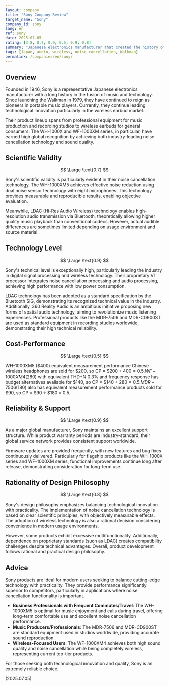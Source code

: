 ```yaml
---
layout: company
title: "Sony Company Review"
target_name: "Sony"
company_id: sony
lang: en
ref: sony
date: 2025-07-05
rating: [3.8, 0.7, 0.9, 0.5, 0.9, 0.8]
summary: "Japanese electronics manufacturer that created the history of portable music with the Walkman and continues to lead wireless earbud technology innovation. Leveraging technical expertise cultivated across fields from music production to consumer products, they boast world-class performance particularly in noise cancellation technology. Their product lineup ranges from professional monitor headphones to high-quality wireless earbuds for general consumers, meeting diverse needs."
tags: [Japan, audio, wireless, noise cancellation, Walkman]
permalink: /companies/en/sony/
---
```


## Overview

Founded in 1946, Sony is a representative Japanese electronics manufacturer with a long history in the fusion of music and technology. Since launching the Walkman in 1979, they have continued to reign as pioneers in portable music players. Currently, they continue leading technological innovation particularly in the wireless earbud market.

Their product lineup spans from professional equipment for music production and recording studios to wireless earbuds for general consumers. The WH-1000X and WF-1000XM series, in particular, have earned high global recognition by achieving both industry-leading noise cancellation technology and sound quality.

## Scientific Validity

$$ \Large \text{0.7} $$

Sony's scientific validity is particularly evident in their noise cancellation technology. The WH-1000XM5 achieves effective noise reduction using dual noise sensor technology with eight microphones. This technology provides measurable and reproducible results, enabling objective evaluation.

Meanwhile, LDAC (Hi-Res Audio Wireless) technology enables high-resolution audio transmission via Bluetooth, theoretically allowing higher quality music playback than conventional codecs. However, actual audible differences are sometimes limited depending on usage environment and source material.

## Technology Level

$$ \Large \text{0.9} $$

Sony's technical level is exceptionally high, particularly leading the industry in digital signal processing and wireless technology. Their proprietary V1 processor integrates noise cancellation processing and audio processing, achieving high performance with low power consumption.

LDAC technology has been adopted as a standard specification by the Bluetooth SIG, demonstrating its recognized technical value in the industry. Additionally, 360 Reality Audio is an ambitious initiative proposing new forms of spatial audio technology, aiming to revolutionize music listening experiences. Professional products like the MDR-7506 and MDR-CD900ST are used as standard equipment in recording studios worldwide, demonstrating their high technical reliability.

## Cost-Performance

$$ \Large \text{0.5} $$

WH-1000XM5 ($400) equivalent measurement performance Chinese wireless headphones are sold for $200, so CP = $200 ÷ $400 = 0.5. WF-1000XM4 ($280) with equivalent THD+N 0.3% and frequency response has budget alternatives available for $140, so CP = $140 ÷ $280 = 0.5. MDR-7506 ($180) also has equivalent measurement performance products sold for $90, so CP = $90 ÷ $180 = 0.5.

## Reliability & Support

$$ \Large \text{0.9} $$

As a major global manufacturer, Sony maintains an excellent support structure. While product warranty periods are industry-standard, their global service network provides consistent support worldwide.

Firmware updates are provided frequently, with new features and bug fixes continuously delivered. Particularly for flagship products like the WH-1000X series and WF-1000XM series, functional improvements continue long after release, demonstrating consideration for long-term use.

## Rationality of Design Philosophy

$$ \Large \text{0.8} $$

Sony's design philosophy emphasizes balancing technological innovation with practicality. The implementation of noise cancellation technology is based on clear scientific principles, with objectively measurable effects. The adoption of wireless technology is also a rational decision considering convenience in modern usage environments.

However, some products exhibit excessive multifunctionality. Additionally, dependence on proprietary standards (such as LDAC) creates compatibility challenges despite technical advantages. Overall, product development follows rational and practical design philosophy.

## Advice

Sony products are ideal for modern users seeking to balance cutting-edge technology with practicality. They provide performance significantly superior to competitors, particularly in applications where noise cancellation functionality is important.

- **Business Professionals with Frequent Commutes/Travel**: The WH-1000XM5 is optimal for music enjoyment and calls during travel, offering long-term comfortable use and excellent noise cancellation performance.
- **Music Producers/Professionals**: The MDR-7506 and MDR-CD900ST are standard equipment used in studios worldwide, providing accurate sound reproduction.
- **Wireless-Focused Users**: The WF-1000XM4 achieves both high sound quality and noise cancellation while being completely wireless, representing current top-tier products.

For those seeking both technological innovation and quality, Sony is an extremely reliable choice.

(2025.07.05)